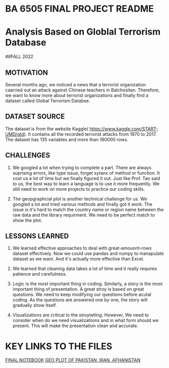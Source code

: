 # BA 6505 FINAL PROJECT README

# **Analysis Based on Globlal Terrorism Database**
##FALL 2022

## MOTIVATION
Several months ago, we noticed a news that a terrorist organization caarried out an attack against Chinese teachers in Balchositan. Therefore, we want to know more about terrorist organizations and finally find a dataset called Global Terrorism Databse.

## DATASET SOURCE
The dataset is from the website Kaggle( https://www.kaggle.com/START-UMD/gtd).
It contains all the recorded terrorist attacks from 1970 to 2017. The dataset has 135 variables and more than 180000 rows.

## CHALLENGES
1. We googled a lot when trying to complete a part. There are always suprising errors, like type issue, forget sytanx of method or function. It cost us a lot of time but we finally figured it out. Just like Prof. Tao said to us, the best way to learn a language is to use it more frequently. We still need to work on more projects to practice our coding skills.

2. The geopgraphcial plot is another technical challenge for us. We googled a lot and tried various methods and finally got it work. The issue is it's hard to match the country name or region name between the raw data and the library requirment. We need to be perfect match to show the plot.

## LESSONS LEARNED
1. We learned effective approaches to deal with great-amouont-rows dataset effectively. Now we could use pandas and numpy to manapulate dataset as we want. And it's actually more effective than Excel.

2. We learned that cleaning data takes a lot of time and it really requires patience and carefulness. 

3. Logic is the most important thing in coding. Similarly, a story is the most important thing of presentation. A great stroy is based on great questions. We need to keep modifying our questions before acutal coding. As the questions are answered one by one, the story will gradually show itself.

4. Visualizations are critical to the stroytelling. However, We need to consider when do we need visualizatiions and in what form should we present. This will make the presentation clean and accurate.

# KEY LINKS TO THE FILES
[FINAL NOTEBOOK](https://github.com/jiawei321/Fairfield-U/blob/main/Final_Project_6505.ipynb)
[GEO PLOT OF PAKISTAN, IRAN, AFHANISTAN](https://github.com/jiawei321/Fairfield-U/blob/main/geo_pakistan.png)
